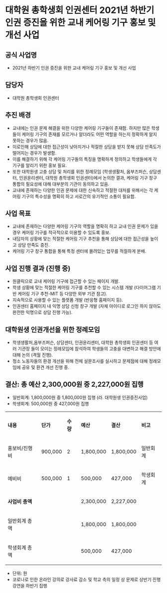 대학원 총학생회 인권센터 2021년 하반기 인권 증진을 위한 교내 케어링 기구 홍보 및 개선 사업
===

## 공식 사업명
- 2021년 하반기 인권 증진을 위한 교내 케어링 기구 홍보 및 개선 사업

## 담당자
- 대학원 총학생회 인권센터

## 추진 배경
- 교내에는 인권 문제 해결을 위한 다양한 케어링 기구들이 존재함. 하지만 많은 학생들이 케어링 기구의 존재를 모르거나 알더라도 어떤 역할을 하는지 정확하게 알지 못하는 경우가 많음.
- 이로인해 상담에 대한 접근성이 낮아지거나 적절한 상담을 받지 못해 상담 만족도가 떨어지는 경우가 발생함.
- 이를 해결하기 위해 각 케어링 기구들의 특징을 명확하게 정의하고 학생들에게 각 기구를 알리기 위한 홍보 필요.
- 또한 대학원생 고충 상담 및 처리를 위한 정례모임 (학생생활처, 옴부즈퍼슨, 상담센터, 인권윤리센터, 대학원 총학생회 인권센터)에서 논의한 결과, 케어링 기구 창구 통합의 필요성에 대해 대부분의 기관이 동의하고 있음.
- 교내에 존재하는 다양한 인권 문제에 대한 신속하고 적절한 대처를 위해서는 각 케어링 기구의 특수성을 명확히 하고 서로간의 유기적인 소통이 필요함.

## 사업 목표
- 교내에 존재하는 다양한 케어링 기구의 역할을 명확히 하고 교내 인권 문제가 있을 경우 케어링 기구를 적극적으로 이용할 수 있도록 홍보.
- 내담자의 상황에 맞는 적절한 케어링 기구 추천을 통해 상담에 대한 접근성을 높이고 상담 만족도 증진.
- 케어링 기구 창구 통합을 통해 특정 센터에 몰려있는 업무를 적절하게 분배.

## 사업 진행 결과 (진행 중)
- 원클릭으로 교내 케어링 기구에 접근할 수 있는 페이지 개발.
- 학생 상황에 맞는 적절한 케어링 기구를 추천할 수 있는 시스템 개발 (다이어그램 기반 케어링 기구 추천-MIT 등 다양한 외부 기관 참고).
- 지속적으로 사용할 수 있는 플랫폼 개발 (반응형 홈페이지 등).
- 인권센터 홈페이지 내 익명 상담 신청 창구 개발 (자체 아이디로 로그인 하지 않아도 완전한 익명으로 상담 진행 가능).

## 대학원생 인권개선을 위한 정례모임
- 학생생활처,옴부즈퍼슨, 상담센터, 인권윤리센터, 대학원 총학생회 인권센터 등 여러 기관장 들이 모이는 정례모임에 참석하여 학생들의 고충을 대변하고 해결 방안에 대해 논의 (격월 진행).
- 청소 노동자들의 환경 개선을 위해 전체 설문조사를 실시하고 문제점에 대해 정례모임에 공유 및 환견 개선 진행 중.

## 결산: 총 예산 2,300,000원 중 2,227,000원 집행 
   - 일반회계: 1,800,000원 중 1,800,000원 집행 (라. 대학원생 인권증진사업)
   - 학생회계: 500,000원 중 427,000원 집행

<table cellpadding="0" cellspacing="0" class="t1">
    <tbody>
        <tr>
            <td class="td1" valign="middle">
                <p class="p1"><strong>내용</strong></p>
            </td>
            <td class="td2" valign="middle">
                <p class="p1"><strong>단가</strong></p>
            </td>
            <td class="td2" valign="middle">
                <p class="p1"><strong>수량</strong></p>
            </td>
            <td class="td2" valign="middle">
                <p class="p1"><strong>예산</strong></p>
            </td>
            <td class="td2" valign="middle">
                <p class="p1"><strong>결산</strong></p>
            </td>
            <td class="td2" valign="middle">
                <p class="p1"><strong>비고</strong></p>
            </td>
        </tr>
        <tr>
            <td class="td3" valign="middle">
                <p class="p2">홍보비/진행비</p>
            </td>
            <td class="td4" valign="middle">
                <p class="p3">900,000</p>
            </td>
            <td class="td4" valign="middle">
                <p class="p1">2</p>
            </td>
            <td class="td4" valign="middle">
                <p class="p3">1,800,000</p>
            </td>
            <td class="td4" valign="middle">
                <p class="p3">1,800,000</p>
            </td>
            <td class="td4" valign="middle">
                <p class="p1">일반회계</p>
            </td>
        </tr>
        <tr>
            <td class="td5" valign="middle">
                <p class="p2">예비비</p>
            </td>
            <td class="td6" valign="middle">
                <p class="p3">500,000</p>
            </td>
            <td class="td6" valign="middle">
                <p class="p1">1</p>
            </td>
            <td class="td6" valign="middle">
                <p class="p3">500,000</p>
            </td>
            <td class="td6" valign="middle">
                <p class="p3">427,000</p>
            </td>
            <td class="td6" valign="middle">
                <p class="p1">학생회계</p>
            </td>
        </tr>
        <tr>
            <td class="td7" valign="middle">
                <p class="p4"><strong>사업비 총액</strong></p>
            </td>
            <td class="td8" valign="middle">
                <p class="p5"><br></p>
            </td>
            <td class="td8" valign="middle">
                <p class="p5"><br></p>
            </td>
            <td class="td8" valign="middle">
                <p class="p3">2,300,000</p>
            </td>
            <td class="td8" valign="middle">
                <p class="p3">2,227,000</p>
            </td>
            <td class="td9" valign="middle">
                <p class="p5"><br></p>
            </td>
        </tr>
        <tr>
            <td class="td10" valign="middle">
                <p class="p4">일반회계 총액</p>
            </td>
            <td class="td11" valign="middle">
                <p class="p6"><br></p>
            </td>
            <td class="td11" valign="middle">
                <p class="p6"><br></p>
            </td>
            <td class="td4" valign="middle">
                <p class="p3">1,800,000</p>
            </td>
            <td class="td4" valign="middle">
                <p class="p3">1,800,000</p>
            </td>
            <td class="td12" valign="middle">
                <p class="p5"><br></p>
            </td>
        </tr>
        <tr>
            <td class="td13" valign="middle">
                <p class="p4">학생회계 총액</p>
            </td>
            <td class="td14" valign="middle">
                <p class="p6"><br></p>
            </td>
            <td class="td14" valign="middle">
                <p class="p6"><br></p>
            </td>
            <td class="td6" valign="middle">
                <p class="p3">500,000</p>
            </td>
            <td class="td6" valign="middle">
                <p class="p3">427,000</p>
            </td>
            <td class="td15" valign="middle">
                <p class="p5"><br></p>
            </td>
        </tr>
    </tbody>
</table>

   - 단위: 원
   - 코로나로 인한 온라인 강의로 강사료 감소 및 학교 측의 일정 상 문제로 상반기 진행 강연을 하반기 집행
